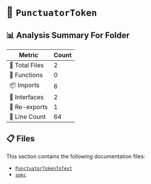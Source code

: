 # 📁 `PunctuatorToken`

## 📊 Analysis Summary For Folder

| Metric | Count |
|--------|-------|
| 📁 Total Files | 2 |
| 🔧 Functions | 0 |
| 📦 Imports | 6 |
| 📐 Interfaces | 2 |
| 🔄 Re-exports | 1 |
| 🔢 Line Count | 64 |


## 📋 Files

This section contains the following documentation files:

- [`PunctuatorTokenToText`](./PunctuatorTokenToText.md)
- [`spec`](./spec.md)